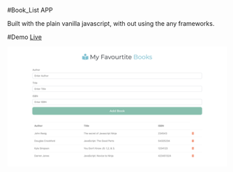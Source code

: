 #Book_List APP

Built with the plain vanilla javascript, with out using the any frameworks.

#Demo [Live](https://maheshchoda.github.io/Books_list/)

![Screen shot of APP](./Screenshot.png)
